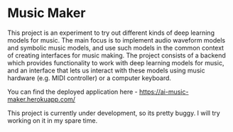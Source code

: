 # Music Maker

This project is an experiment to try out different kinds of deep learning models for music. The main focus is to implement audio waveform models and symbolic music models, and use such models in the common context of creating interfaces for music making. The project consists of a backend which provides functionality to work with deep learning models for music, and an interface that lets us interact with these models using music hardware (e.g. MIDI controller) or a computer keyboard.

You can find the deployed application here - https://ai-music-maker.herokuapp.com/

This project is currently under development, so its pretty buggy. I will try working on it in my spare time.

